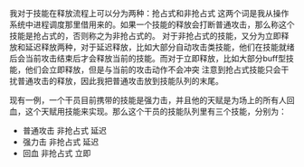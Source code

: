 我对于技能在释放流程上可以分为两种：抢占式和非抢占式
这两个词是我从操作系统中进程调度那里借用来的。如果一个技能的释放会打断普通攻击，那么称这个技能是抢占式的，否则称之为非抢占式的。
对于非抢占式的技能，又分为立即释放和延迟释放两种，对于延迟释放，比如大部分自动攻击类技能，他们在技能就绪后会当前攻击结束后才会释放当前的技能。而对于立即释放，比如大部分buff型技能，他们会立即释放，但是与当前的攻击动作不会冲突
注意到抢占式技能只会干扰普通攻击的释放，因此我把普通攻击放到技能队列的末尾。

现有一例，一个干员目前携带的技能是强力击，并且他的天赋是为场上的所有人回血，这个天赋用技能来实现。那么这个干员的技能队列里有三个技能，分别为：
- 普通攻击 非抢占式 延迟
- 强力击 非抢占式 延迟
- 回血 非抢占式 立即
